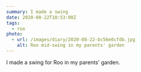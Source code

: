 ```yaml
---
summary: I made a swing
date: 2020-08-22T10:53:00Z
tags:
  - roo
photo:
  - url: /images/diary/2020-08-22-bc56e0cfdb.jpg
    alt: Roo mid-swing in my parents' garden
---
```

I made a swing for Roo in my parents' garden.